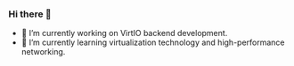### Hi there 👋

- 🔭 I’m currently working on VirtIO backend development.
- 🌱 I’m currently learning virtualization technology and high-performance networking.

<!--
**144026/144026** is a ✨ _special_ ✨ repository because its `README.md` (this file) appears on your GitHub profile.

Here are some ideas to get you started:

- 👯 I’m looking to collaborate on ...
- 🤔 I’m looking for help with ...
- 💬 Ask me about ...
- 📫 How to reach me: ...
- 😄 Pronouns: ...
- ⚡ Fun fact: ...
-->

